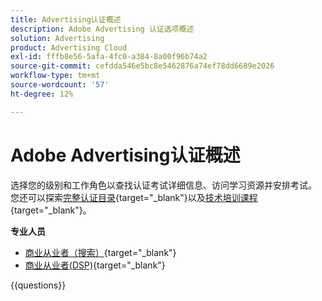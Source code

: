 ```yaml
---
title: Advertising认证概述
description: Adobe Advertising 认证选项概述
solution: Advertising
product: Advertising Cloud
exl-id: fffb8e56-5afa-4fc0-a384-8a00f96b74a2
source-git-commit: cefdda546e5bc8e5462876a74ef78dd6689e2026
workflow-type: tm+mt
source-wordcount: '57'
ht-degree: 12%

---
```


# Adobe Advertising认证概述

选择您的级别和工作角色以查找认证考试详细信息、访问学习资源并安排考试。 您还可以探索[完整认证目录](https://certification.adobe.com/certifications){target="_blank"}以及[技术培训课程](https://certification.adobe.com/courses/?/courses){target="_blank"}。

**专业人员**

* [商业从业者（搜索）](https://certification.adobe.com/certification/advertising-search-business-practitioner-professional){target="_blank"} <!--AD0-E501-->
* [商业从业者(DSP)](https://certification.adobe.com/certification/advertising-dsp-business-practitioner-professional){target="_blank"} <!--AD0-E502-->

{{questions}}

